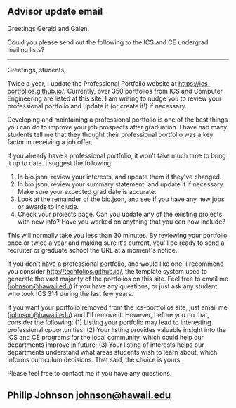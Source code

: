 ## Advisor update email

Greetings Gerald and Galen,

Could you please send out the following to the ICS and CE undergrad mailing lists?

-------
Greetings, students,

Twice a year, I update the Professional Portfolio website at https://ics-portfolios.github.io/.  Currently, over 350 portfolios from ICS and Computer Engineering are listed at this site.  I am writing to nudge you to review your professional portfolio and update it (or create it!) if necessary.

Developing and maintaining a professional portfolio is one of the best things you can do to improve your job prospects after graduation.  I have had many students tell me that they thought their professional portfolio was a key factor in receiving a job offer.

If you already have a professional portfolio, it won't take much time to bring it up to date. I suggest the following:

  1. In bio.json, review your interests, and update them if they've changed.
  2. In bio.json, review your summary statement, and update it if necessary. Make sure your expected grad date is accurate.
  3. Look at the remainder of the bio.json, and see if you have any new jobs or awards to include.
  4. Check your projects page. Can you update any of the existing projects with new info? Have you worked on anything that you can now include?

This will normally take you less than 30 minutes. By reviewing your portfolio once or twice a year and making sure it's current, you'll be ready to send a recruiter or graduate school the URL at a moment's notice.

If you don't have a professional portfolio, and would like one, I recommend you consider http://techfolios.github.io/, the template system used to generate the vast majority of the portfolios on this site. Feel free to email me (johnson@hawaii.edu) if you have any questions, or just ask any student who took ICS 314 during the last few years.

If you want your portfolio removed from the ics-portfolios site, just email me (johnson@hawaii.edu) and I'll remove it.  However, before you do that, consider the following: (1) Listing your portfolio may lead to interesting professional opportunities; (2) Your listing provides valuable insight into the ICS and CE programs for the local community, which could help our departments improve in future; (3) Your listing of interests helps our departments understand what areas students wish to learn about, which informs curriculum decisions.  That said, the choice is yours.

Please feel free to contact me if you have any questions.

Philip Johnson
johnson@hawaii.edu
------


